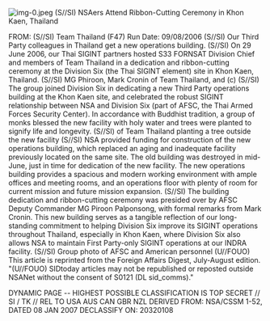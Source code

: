 ![img-0.jpeg](img-0.jpeg)
(S//SI) NSAers Attend Ribbon-Cutting Ceremony in Khon Kaen, Thailand

FROM:
(S//SI) Team Thailand (F47)
Run Date: 09/08/2006
(S//SI) Our Third Party colleagues in Thailand get a new operations building.
(S//SI) On 29 June 2006, our Thai SIGINT partners hosted S33 FORNSAT Division Chief and members of Team Thailand in a dedication and ribbon-cutting ceremony at the Division Six (the Thai SIGINT element) site in Khon Kaen, Thailand.
(S//SI) MG Phiroon, Mark Cronin of Team Thailand, and
(c) (S//SI) The group joined Division Six in dedicating a new Third Party operations building at the Khon Kaen site, and celebrated the robust SIGINT relationship between NSA and Division Six (part of AFSC, the Thai Armed Forces Security Center). In accordance with Buddhist tradition, a group of monks blessed the new facility with holy water and trees were planted to signify life and longevity.
(S//SI) of Team Thailand planting a tree outside the new facility
(S//SI) NSA provided funding for construction of the new operations building, which replaced an aging and inadequate facility previously located on the same site. The old building was destroyed in mid-June, just in time for dedication of the new facility. The new operations building provides a spacious and modern working environment with ample offices and meeting rooms, and an operations floor with plenty of room for current mission and future mission expansion.
(S//SI) The building dedication and ribbon-cutting ceremony was presided over by AFSC Deputy Commander MG Piroon Palponsong, with formal remarks from Mark Cronin. This new building serves as a tangible reflection of our long-standing commitment to helping Division Six improve its SIGINT operations throughout Thailand, especially in Khon Kaen, where Division Six also allows NSA to maintain First Party-only SIGINT operations at our INDRA facility.
(S//SI) Group photo of AFSC and American personnel
(U//FOUO) This article is reprinted from the Foreign Affairs Digest, July-August edition.
"(U//FOUO) SIDtoday articles may not be republished or reposted outside NSANet without the consent of S0121 (DL sid_comms)."

DYNAMIC PAGE -- HIGHEST POSSIBLE CLASSIFICATION IS TOP SECRET // SI / TK // REL TO USA AUS CAN GBR NZL DERIVED FROM: NSA/CSSM 1-52, DATED 08 JAN 2007 DECLASSIFY ON: 20320108
